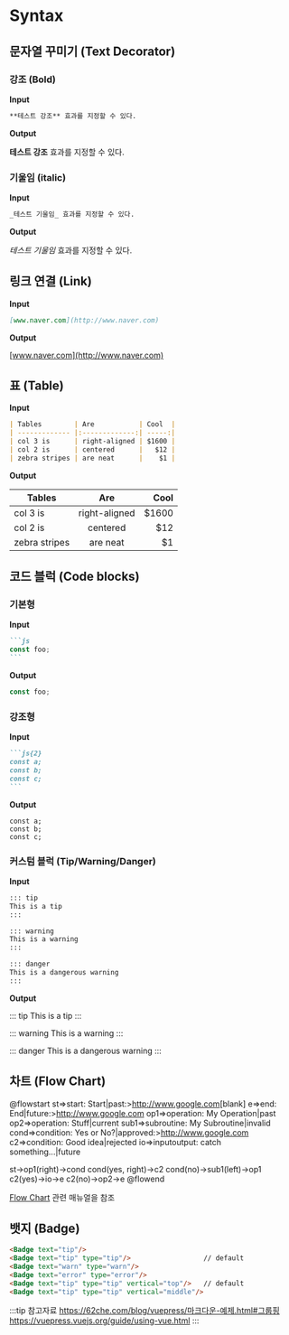 # Syntax

## 문자열 꾸미기 (Text Decorator)

### 강조 (Bold)

**Input**

```md
**테스트 강조** 효과를 지정할 수 있다.
```

**Output**

**테스트 강조** 효과를 지정할 수 있다.

### 기울임 (italic)

**Input**

```md
_테스트 기울임_ 효과를 지정할 수 있다.
```

**Output**

_테스트 기울임_ 효과를 지정할 수 있다.

## 링크 연결 (Link)

**Input**

```md
[www.naver.com](http://www.naver.com)
```

**Output**

[www.naver.com](http://www.naver.com)

## 표 (Table)

**Input**

```md
| Tables        | Are           | Cool  |
| ------------- |:-------------:| -----:|
| col 3 is      | right-aligned | $1600 |
| col 2 is      | centered      |   $12 |
| zebra stripes | are neat      |    $1 |
```

**Output**

| Tables        | Are           | Cool  |
| ------------- |:-------------:| -----:|
| col 3 is      | right-aligned | $1600 |
| col 2 is      | centered      |   $12 |
| zebra stripes | are neat      |    $1 |

## 코드 블럭 (Code blocks)

### 기본형

**Input**

````markdown
```js
const foo;
```
````

**Output**

```js
const foo;
```

### 강조형

**Input**

````markdown
```js{2}
const a;
const b;
const c;
```
````

**Output**

```js{2}
const a;
const b;
const c;
```

### 커스텀 블럭 (Tip/Warning/Danger)

**Input**

```markdown
::: tip
This is a tip
:::

::: warning
This is a warning
:::

::: danger
This is a dangerous warning
:::
```

**Output**

::: tip
This is a tip
:::

::: warning
This is a warning
:::

::: danger
This is a dangerous warning
:::

## 차트 (Flow Chart)

@flowstart
st=>start: Start|past:><http://www.google.com>[blank]
e=>end: End|future:><http://www.google.com>
op1=>operation: My Operation|past
op2=>operation: Stuff|current
sub1=>subroutine: My Subroutine|invalid
cond=>condition: Yes
or No?|approved:><http://www.google.com>
c2=>condition: Good idea|rejected
io=>inputoutput: catch something...|future

st->op1(right)->cond
cond(yes, right)->c2
cond(no)->sub1(left)->op1
c2(yes)->io->e
c2(no)->op2->e
@flowend

[Flow Chart](https://flowchart.vuepress.ulivz.com) 관련 매뉴얼을 참조

## 뱃지 (Badge)

```markdown
<Badge text="tip"/>
<Badge text="tip" type="tip"/>                  // default
<Badge text="warn" type="warn"/>
<Badge text="error" type="error"/>
<Badge text="tip" type="tip" vertical="top"/>   // default
<Badge text="tip" type="tip" vertical="middle"/>
```

<Badge text="tip"/>
<Badge text="tip" type="tip"/>
<Badge text="warn" type="warn"/>
<Badge text="error" type="error"/>
<Badge text="tip" type="tip" vertical="top"/>
<Badge text="tip" type="tip" vertical="middle"/>

:::tip 참고자료
<https://62che.com/blog/vuepress/마크다운-예제.html#그룹핑>  
<https://vuepress.vuejs.org/guide/using-vue.html>
:::
